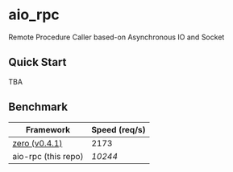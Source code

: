 # aio_rpc

Remote Procedure Caller based-on Asynchronous IO and Socket

## Quick Start

TBA

<!-- 

## APIs

#### `AioRpcNode`

This is an abstract class, which should not be instantiated directly. This class is succeeded by `AioRpcServer` and `AioRpcClient`, which are classes for server and client correspondingly.

##### `run`

Once you instantiate an `AioRpcServer` or an `AioRpcClient`, you can call the method `run` to start the server or the client. This method starts an `event_loop` of `asyncio`, so the program would be blocked after starting. If you wish to start the loop later at another place, you should call the method `init` to initialize the server/client.

#### `AioRpcServer(AioRpcNode)`

##### `__init__`

##### `add`

##### `remove`

##### `register`

##### `init`

To initialize the server, this method create an (asynchronous) socket through `aiosock`, and cache the IP and port into a file, so that clients can reach the file and then connect to the server socket.


#### `AioRpcClient(AioRpcNode)`

##### `__init__`

##### `init`

##### `call` 

-->



## Benchmark

| Framework | Speed (req/s) |
| ---- | ----- |
| [zero (v0.4.1)](https://github.com/Ananto30/zero) | 2173 |
| aio-rpc (this repo) | *10244* |
